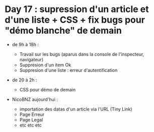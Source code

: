# Day 17 : supression d'un article et d'une liste + CSS + fix bugs pour "démo blanche" de demain

- de 9h à 18h :
  - Travail sur les bugs (aparus dans la console de l'inspecteur, navigateur)
  - Suppresion d'un item Ok
  - Suppresion d'une liste : erreur d'autentification
- de 20 à 2h :
  - CSS pour démo de demain

- NicoBNZ aujourd'hui :
  - importation des datas d'un article via l'URL (Tiny Link)
  - Page Erreur
  - Page Legal
  - etc etc etc
